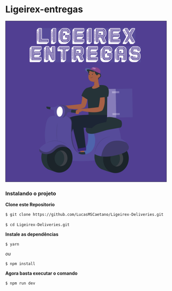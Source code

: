 # Ligeirex-entregas
<p align="center">
  <img src="src/img/logo.png">
  <br/>
</p>

### Instalando o projeto

**Clone este Repositorio**

```
$ git clone https://github.com/LucasMSCaetano/Ligeirex-Deliveries.git

$ cd Ligeirex-Deliveries.git
```

**Instale as dependências**

```
$ yarn
```

_ou_

```
$ npm install
```

**Agora basta executar o comando**

```
$ npm run dev
```
